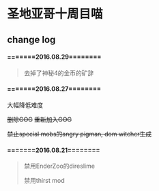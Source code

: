 # 圣地亚哥十周目喵
## change log

#### =======2016.08.29========
> 去掉了神秘4的金币的矿辞


#### =======2016.08.27========
大幅降低难度

~~删除GOG~~
~~重新加入GOG~~

~~禁止special mobs的angry pigman, dom witcher生成~~

#### =======2016.08.21========
> 禁用EnderZoo的direslime
>
> 禁用thirst mod
